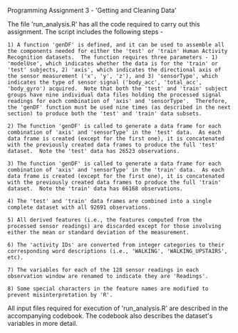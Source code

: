 Programming Assignment 3 - 'Getting and Cleaning Data'

The file 'run_analysis.R' has all the code required to carry out this assignment.  The script includes the following steps -

	1) A function 'genDF' is defined, and it can be used to assemble all the components needed for either the 'test' or 'train' Human Activity Recognition datasets.  The function requires three parameters - 1) 'modelUse', which indicates whether the data is for the 'train' or 'test' subjects, 2) 'axis', which indicates the directional axis of the sensor measurement ('x', 'y', 'z'), and 3) 'sensorType', which	indicates the type of sensor signal ('body_acc', 'total_acc', 'body_gyro') acquired.  Note that both the 'test' and 'train' subject groups have nine individual data files holding the processed signal readings for each combination of 'axis' and 'sensorType'.  Therefore, the 'genDF' function must be used nine times (as described in the next section) to produce both the 'test' and 'train' data subsets.
	
	2) The function 'genDF' is called to generate a data frame for each combination of 'axis' and 'sensorType' in the 'test' data.  As each data frame is created (except for the first one), it is concatenated with the previously created data frames to produce the full 'test' dataset.  Note the 'test' data has 26523 observations.
	
	3) The function 'genDF' is called to generate a data frame for each combination of 'axis' and 'sensorType' in the 'train' data.  As each data frame is created (except for the first one), it is concatenated with the previously created data frames to produce the full 'train' dataset.  Note the 'train' data has 66168 observations.
	
	4) The 'test' and 'train' data frames are combined into a single complete dataset with all 92691 observations.
	
	5) All derived features (i.e., the features computed from the processed sensor readings) are discarded except for those involving either the mean or standard deviation of the measurement.
	
	6) The 'activity IDs' are converted from integer categories to their corresponding word descriptions (i.e., 'WALKING', 'WALKING_UPSTAIRS', etc).
	
	7) The variables for each of the 128 sensor readings in each observation window are renamed to indicate they are 'Readings'.
	
	8) Some special characters in the feature names are modified to prevent misinterpretation by 'R'.

All input files required for execution of 'run_analysis.R' are described in the accompanying codebook.  The codebook also describes the dataset's variables in more detail.	
